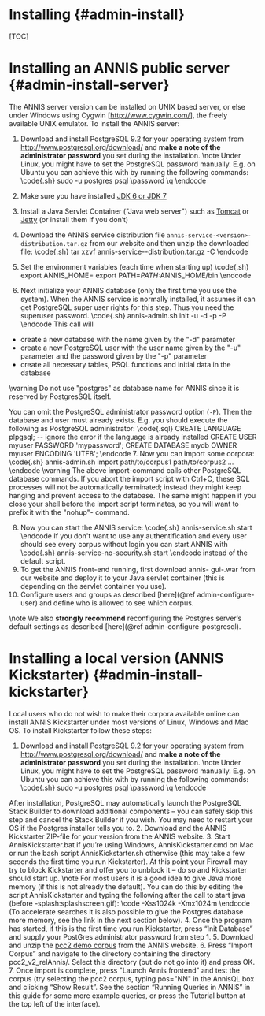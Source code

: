 Installing {#admin-install}
==========

[TOC]


Installing an ANNIS public server {#admin-install-server}
================================


The ANNIS server version can be installed on UNIX based server, or else under
Windows using Cygwin [http://www.cygwin.com/], the freely available UNIX
emulator. To install the ANNIS server:

1. Download and install PostgreSQL 9.2 for your operating system from 
http://www.postgresql.org/download/ and **make a note of the administrator
password** you set during the installation.
\note Under Linux, you might have to set the PostgreSQL password
manually. E.g. on Ubuntu you can achieve this with by running
the following commands:
\code{.sh}
sudo -u postgres psql
\password
\q
\endcode

2. Make sure you have installed [JDK 6 or JDK 7](http://java.sun.com/javase/downloads/index.jsp)
3. Install a Java Servlet Container ("Java web server") such as [Tomcat](http://tomcat.apache.org/) or [Jetty](http://www.mortbay.org/jetty/)
 (or install them if you don’t)
4. Download the ANNIS service distribution file `annis-service-<version>-distribution.tar.gz` from our website
and then unzip the downloaded file:
\code{.sh}
tar xzvf annis-service-<version>-distribution.tar.gz -C <installation directory>
\endcode
5. Set the environment variables (each time when starting up)
\code{.sh}
export ANNIS_HOME=<installation directory>
export PATH=$PATH:$ANNIS_HOME/bin
\endcode
6. Next initialize your ANNIS database (only the first time you use the system).
When the ANNIS service is normally installed, it assumes it can get PostgreSQL super user rights for this step. Thus you need the superuser password.
\code{.sh}
annis-admin.sh init -u <username> -d <dbname> -p <new user password>
-P <postgres superuser password>
\endcode
This call will 
<ul><li>create a new database with the name given by the "-d" parameter</li>
<li>create a new PostgreSQL user with the user name given by the "-u" parameter and the password given by the "-p" parameter</li>
<li>create all necessary tables, PSQL functions and initial data in the database</li></ul>
\warning Do not use "postgres" as database name for ANNIS since it is reserved by PostgresSQL itself.

You can omit the PostgreSQL administrator password option (`-P`). Then the database and user must already
exists. E.g. you should execute the following as PostgreSQL administrator:
\code{.sql}
CREATE LANGUAGE plpgsql; -- ignore the error if the language is already installed
CREATE USER myuser PASSWORD 'mypassword';
CREATE DATABASE mydb OWNER myuser ENCODING 'UTF8';
\endcode
7. Now you can import some corpora:
\code{.sh}
annis-admin.sh import path/to/corpus1 path/to/corpus2 ...
\endcode
\warning
The above import-command calls other PostgreSQL database
commands. If you abort the import script with Ctrl+C, these
SQL processes will not be automatically terminated; instead they
might keep hanging and prevent access to the database. The
same might happen if you close your shell before the import
script terminates, so you will want to prefix it with the "nohup"-
command.

8. Now you can start the ANNIS service:
\code{.sh}
annis-service.sh start
\endcode
If you don't want to use any authentification and every user should see every
corpus without login you can start ANNIS with
\code{.sh}
annis-service-no-security.sh start
\endcode
instead of the default script.
9. To get the ANNIS front-end running, first download annis-
gui-<version>.war from our website and deploy it to your Java servlet
container (this is depending on the servlet container you use).
10. Configure users and groups as described [here](@ref admin-configure-user) 
and define who is allowed to see which corpus.

\note
We also **strongly recommend** reconfiguring the Postgres server’s default
settings as described [here](@ref admin-configure-postgresql).

Installing a local version (ANNIS Kickstarter)     {#admin-install-kickstarter}
==============================================

Local users who do not wish to make their corpora available online can install
ANNIS Kickstarter under most versions of Linux, Windows and Mac OS. To install
Kickstarter follow these steps:

1. Download and install PostgreSQL 9.2 for your operating system from 
http://www.postgresql.org/download/ and **make a note of the administrator
password** you set during the installation.
\note Under Linux, you might have to set the PostgreSQL password
manually. E.g. on Ubuntu you can achieve this with by running
the following commands:
\code{.sh}
sudo -u postgres psql
\password
\q
\endcode

After installation, PostgreSQL may automatically launch the PostgreSQL
Stack Builder to download additional components – you can safely skip this
step and cancel the Stack Builder if you wish. You may need to restart your
OS if the Postgres installer tells you to.
2. Download and the ANNIS Kickstarter ZIP-file for your version from the ANNIS website.
3. Start AnnisKickstarter.bat if you’re using Windows, AnnisKickstarter.cmd on Mac or run the bash script
 AnnisKickstarter.sh otherwise (this may take a few seconds the first time you
run Kickstarter). At this point your Firewall may try to block Kickstarter and
offer you to unblock it – do so and Kickstarter should start up.
\note For most users it is a good idea to give Java more memory (if this
is not already the default). You can do this by editing the script
AnnisKickstarter and typing the following after the call to start
java (before -splash:splashscreen.gif):
\code
-Xss1024k -Xmx1024m
\endcode
(To accelerate searches it is also possible to give the Postgres
database more memory, see the link in the next section below).
4. Once the program has started, if this is the first time you run Kickstarter,
press “Init Database” and supply your PostGres administrator password
from step 1.
5. Download and unzip the [pcc2 demo corpus](http://korpling.german.hu-berlin.de/~annis/downloads/sample_corpora/pcc2_relAnnis.zip) from the
ANNIS website.
6. Press “Import Corpus” and navigate to the directory containing the directory pcc2_v2_relAnnis/. Select this directory (but do not go into it) and press OK.
7. Once import is complete, press "Launch Annis frontend" and test the corpus (try selecting the pcc2
corpus, typing pos="NN" in the AnnisQL box and clicking “Show Result”. See
the section “Running Queries in ANNIS” in this guide for some more example
queries, or press the Tutorial button at the top left of the interface).

